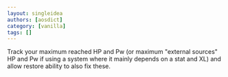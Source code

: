 ```yaml
---
layout: singleidea
authors: [aosdict]
category: [vanilla]
tags: []
---
```

Track your maximum reached HP and Pw (or maximum "external sources" HP and Pw if using a system where it mainly depends on a stat and XL) and allow restore ability to also fix these.
